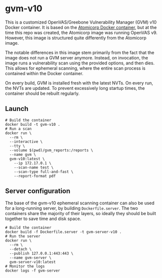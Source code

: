 # gvm-v10

This is a customized OpenVAS/Greebone Vulnerability Manager (GVM) v10 Docker container. It is based on the [Atomicorp Docker container](https://github.com/Atomicorp/openvas-docker), but at the time this repo was created, the Atomicorp image was running OpenVAS v9. However, this image is structured quite differently from the Atomicorp image.

The notable differences in this image stem primarily from the fact that the image does not run a GVM server anymore. Instead, on invocation, the image runs a vulnerability scan using the provided options, and then dies. This allows for ephemeral scanning, where the entire scan process is contained within the Docker container.

On every build, GVM is installed fresh with the latest NVTs. On every run, the NVTs are updated. To prevent excessively long startup times, the container should be rebuilt regularly.

## Launch

``` shell
# Build the container
docker build -t gvm-v10 .
# Run a scan
docker run \
  --rm \
  --interactive \
  --tty \
  --volume $(pwd)/gvm_reports:/reports \
  --name gvm \
  gvm-v10:latest \
    --ip 172.17.0.1 \
    --scan-name test \
    --scan-type full-and-fast \
    --report-format pdf
```

## Server configuration

The base of the gvm-v10 ephemeral scanning container can also be used for a long-running server, by building `Dockerfile.server`. The two containers share the majority of their layers, so ideally they should be built together to save time and disk space.

``` shell
# Build the container
docker build -f Dockerfile.server -t gvm-server-v10 .
# Run the server
docker run \
  --rm \
  --detach \
  --publish 127.0.0.1:443:443 \
  --name gvm-server \
  gvm-server-v10:latest
# Monitor the logs
docker logs -f gvm-server
```
